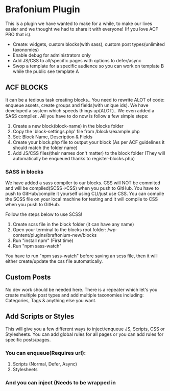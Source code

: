 # Brafonium Plugin

This is a plugin we have wanted to make for a while, to make our lives easier and we thought we had to share it with everyone! (If you love ACF PRO that is).
- Create: widgets, custom blocks(with sass), custom post types(unlimited taxonomies)
- Enable debug for administrators only
- Add JS/CSS to all/specific pages with options to defer/async 
- Swop a template for a specific audience so you can work on template B while the public see template A

## ACF BLOCKS

It can be a tedious task creating blocks.. You need to rewrite ALOT of code: enqueue assets, create groups and fields(with unique ids). We have developed a system which speeds things up(ALOT).. We even added a SASS compiler.. All you have to do now is follow a few simple steps:
1. Create a new block(block-name) in the blocks folder
2. Copy the 'block-settings.php' file from /blocks/example.php
3. Set: Block Name, Description & Fields
4. Create your block.php file to output your block (As per ACF guidelines it should match the folder name)
5. Add JS/CSS files(their names don't matter) to the block folder (They will automatically be enqueued thanks to register-blocks.php)

### SASS in blocks

We have added a sass compiler to our blocks. CSS will NOT be commited and will be compiled(SCSS->CSS) when you push to GitHub. You have to push to GitHub/compile it yourself using CLI/just use CSS. You can compile the SCSS file on your local machine for testing and it will compile to CSS when you push to GitHub.

Follow the steps below to use SCSS!

1. Create scss file in the block folder (it can have any name)
2. Open your terminal to the blocks root folder: /wp-content/plugins/braftonium-new/blocks
3. Run "install npm" (First time)
4. Run "npm sass-watch"

You have to run "npm sass-watch" before saving an scss file, then it will either create/update the css file automatically.

## Custom Posts

No dev work should be needed here. There is a repeater which let's you create multiple post types and add multiple taxonomies including: 
Categories, Tags & anything else you want.

## Add Scripts or Styles

This will give you a few different ways to inject/enqueue JS, Scripts, CSS or Stylesheets. You can add global rules for all pages or you can add rules for specific posts/pages.

### You can enqueue(Requires url):
1. Scripts (Normal, Defer, Async)
2. Stylesheets

### And you can inject (Needs to be wrapped in <script> or <style> tags):
1. Header
2. Before content
3. After content
4. Footer

## Debug

You can enable/disable the debug mode. Debug can only be enabled for the administrators, making sure the public don't see weird stuff.

## Manage Widgets

No dev work should be needed here. All you need to do is go into the Braftonium settings and enter your widget name into the repeater.
The text you enter will become sentence case as the widget title and will get a unique class assigned.

All widget classes will start with "braftonium-widget-" and the rest will be your title with all characters being lowercase and spaces/"_" converted to "-". So for "Example 1" the output will be "braftonium-widget-example-1"

## Template Swopper

Often we need to work on a template which is live OR create a duplicate page and template so we do affect the live site. The solution to this is to be able to create a new template which will swop with the intended(general/public) template.

A swopped template will have the class "template-swopped" added to the page. (This will help with custom styling while you work).

### Steps:
1. Input template name (eg. page.php - .php is not needed but won't break it) or full url (eg. https://www.yoursite.com/contact-us)
2. Relative path to new template which will be added onto /wp-content. You can pick a template in /themes or /plugins
3. Set audience - This can either be set to all or a single username or multiple usernames (no spaces eg. user_1,user_2)

You can disable a swop without deleting the rule.

## Fonts Awesome

This is just a general quick thing you can add to save some time.

## Admin Email

Change the admin email address without needing an email confirmation.

## Useful Functions

Some functions which we either need often or would just help minimize code:
1. consoleJS - Output to Inspector console
2. readingTime - Optional values: choose between min/minute and append text
3. includeForAdmin - Only include a php file if the user is admin, avoid public errors
4. templateAssets - Input active theme location for JS/CSS (/library/styles & /library/js are the presets). File must have same name as the template. 

## More Coming soon!